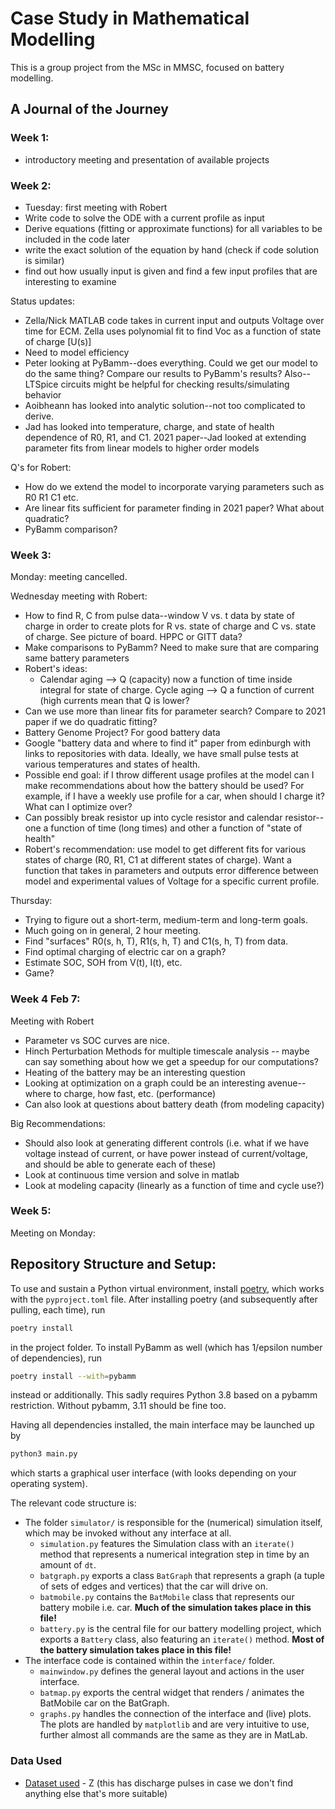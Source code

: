 # Case Study in Mathematical Modelling

This is a group project from the MSc in MMSC, focused on battery modelling.

## A Journal of the Journey

### Week 1:

- introductory meeting and presentation of available projects

### Week 2:

- Tuesday: first meeting with Robert
- Write code to solve the ODE with a current profile as input
- Derive equations (fitting or approximate functions) for all variables to be included in the code later
- write the exact solution of the equation by hand (check if code solution is similar)
- find out how usually input is given and find a few input profiles that are interesting to examine

Status updates:

- Zella/Nick MATLAB code takes in current input and outputs Voltage over time for ECM. Zella uses polynomial fit to find Voc as a function of state of charge [U(s)]
- Need to model efficiency
- Peter looking at PyBamm--does everything. Could we get our model to do the same thing? Compare our results to PyBamm's results? Also--LTSpice circuits might be helpful for checking results/simulating behavior
- Aoibheann has looked into analytic solution--not too complicated to derive.
- Jad has looked into temperature, charge, and state of health dependence of R0, R1, and C1. 2021 paper--Jad looked at extending parameter fits from linear models to higher order models

Q's for Robert:

- How do we extend the model to incorporate varying parameters such as R0 R1 C1 etc.
- Are linear fits sufficient for parameter finding in 2021 paper? What about quadratic?
- PyBamm comparison?

### Week 3:

Monday: meeting cancelled.

Wednesday meeting with Robert:

- How to find R, C from pulse data--window V vs. t data by state of charge in order to create plots for R vs. state of charge and C vs. state of charge. See picture of board. HPPC or GITT data?
- Make comparisons to PyBamm? Need to make sure that are comparing same battery parameters
- Robert's ideas:
  - Calendar aging --> Q (capacity) now a function of time inside integral for state of charge. Cycle aging --> Q a function of current (high currents mean that Q is lower?
- Can we use more than linear fits for parameter search? Compare to 2021 paper if we do quadratic fitting?
- Battery Genome Project? For good battery data
- Google "battery data and where to find it" paper from edinburgh with links to repositories with data. Ideally, we have small pulse tests at various temperatures and states of health.
- Possible end goal: if I throw different usage profiles at the model can I make recommendations about how the battery should be used? For example, if I have a weekly use profile for a car, when should I charge it? What can I optimize over?
- Can possibly break resistor up into cycle resistor and calendar resistor--one a function of time (long times) and other a function of "state of health"
- Robert's recommendation: use model to get different fits for various states of charge (R0, R1, C1 at different states of charge). Want a function that takes in parameters and outputs error difference between model and experimental values of Voltage for a specific current profile.

Thursday:

- Trying to figure out a short-term, medium-term and long-term goals.
- Much going on in general, 2 hour meeting.
- Find "surfaces" R0(s, h, T), R1(s, h, T) and C1(s, h, T) from data.
- Find optimal charging of electric car on a graph?
- Estimate SOC, SOH from V(t), I(t), etc.
- Game?

### Week 4 Feb 7:

Meeting with Robert

- Parameter vs SOC curves are nice.
- Hinch Perturbation Methods for multiple timescale analysis -- maybe can say something about how we get a speedup for our computations?
- Heating of the battery may be an interesting question
- Looking at optimization on a graph could be an interesting avenue--where to charge, how fast, etc. (performance)
- Can also look at questions about battery death (from modeling capacity)

Big Recommendations:

- Should also look at generating different controls (i.e. what if we have voltage instead of current, or have power instead of current/voltage, and should be able to generate each of these)
- Look at continuous time version and solve in matlab
- Look at modeling capacity (linearly as a function of time and cycle use?)

### Week 5:

Meeting on Monday:

## Repository Structure and Setup:

To use and sustain a Python virtual environment, install [poetry](https://python-poetry.org/), which works with the `pyproject.toml` file.
After installing poetry (and subsequently after pulling, each time), run

```bash
poetry install
```

in the project folder.
To install PyBamm as well (which has 1/epsilon number of dependencies), run

```bash
poetry install --with=pybamm
```

instead or additionally. This sadly requires Python 3.8 based on a pybamm restriction. Without pybamm, 3.11 should be fine too.

Having all dependencies installed, the main interface may be launched up by

```bash
python3 main.py
```

which starts a graphical user interface (with looks depending on your operating system).

The relevant code structure is:

- The folder `simulator/` is responsible for the (numerical) simulation itself, which may be invoked without any interface at all.
  - `simulation.py` features the Simulation class with an `iterate()` method that represents a numerical integration step in time by an amount of `dt`.
  - `batgraph.py` exports a class `BatGraph` that represents a graph (a tuple of sets of edges and vertices) that the car will drive on.
  - `batmobile.py` contains the `BatMobile` class that represents our battery mobile i.e. car. **Much of the simulation takes place in this file!**
  - `battery.py` is the central file for our battery modelling project, which exports a `Battery` class, also featuring an `iterate()` method. **Most of the battery simulation takes place in this file!**
- The interface code is contained within the `interface/` folder.
  - `mainwindow.py` defines the general layout and actions in the user interface.
  - `batmap.py` exports the central widget that renders / animates the BatMobile car on the BatGraph.
  - `graphs.py` handles the connection of the interface and (live) plots. The plots are handled by `matplotlib` and are very intuitive to use, further almost all commands are the same as they are in MatLab.

### Data Used

- [Dataset used](https://data.mendeley.com/datasets/wykht8y7tg/1) - Z (this has discharge pulses in case we don't find anything else that's more suitable)

